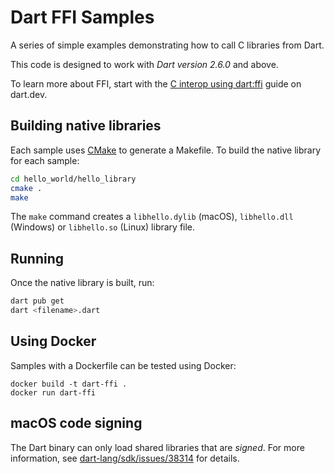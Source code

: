 # Dart FFI Samples

A series of simple examples demonstrating how to call C libraries from Dart.

This code is designed to work with *Dart version 2.6.0* and above.

To learn more about FFI, start with the [C interop using
dart:ffi](https://dart.dev/guides/libraries/c-interop) guide on dart.dev.

## Building native libraries

Each sample uses [CMake][cmake] to generate a Makefile. To build the native
library for each sample:

```bash
cd hello_world/hello_library
cmake .
make
```

The `make` command creates a `libhello.dylib` (macOS), `libhello.dll`
(Windows) or `libhello.so` (Linux) library file.

## Running

Once the native library is built, run:

```bash
dart pub get
dart <filename>.dart
```

## Using Docker

Samples with a Dockerfile can be tested using Docker:

```
docker build -t dart-ffi .
docker run dart-ffi
```

## macOS code signing
The Dart binary can only load shared libraries that are *signed*. For more
information, see [dart-lang/sdk/issues/38314][signing-issue] for details.

[cmake]: https://cmake.org/
[signing-issue]: https://github.com/dart-lang/sdk/issues/38314
